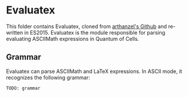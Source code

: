 Evaluatex
=========

This folder contains Evaluatex, cloned from [arthanzel's Github](https://github.com/arthanzel/evaluatex) and re-written in ES2015. Evaluatex is the module responsible for parsing evaluating ASCIIMath expressions in Quantum of Cells.

Grammar
-------
Evaluatex can parse ASCIIMath and LaTeX expressions. In ASCII mode, it recognizes the following grammar:

    TODO: grammar